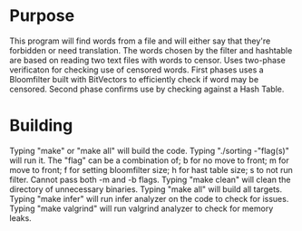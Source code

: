 # Purpose 

This program will find words from a file and will either say that they're forbidden or need translation. The words chosen by the filter and hashtable are based on reading two text files with words to censor.
Uses two-phase verificaton for checking use of censored words. First phases uses a Bloomfilter built with BitVectors to efficiently check if word may be censored. Second phase confirms use by checking against a Hash Table.

# Building

Typing "make" or "make all" will build the code.
Typing "./sorting -"flag(s)" will run it.
The "flag" can be a combination of;
b for no move to front; 
m for move to front;
f for setting bloomfilter size;
h for hast table size;
s to not run filter.
Cannot pass both -m and -b flags.
Typing "make clean" will clean the directory of unnecessary binaries.
Typing "make all" will build all targets.
Typing "make infer" will run infer analyzer on the code to check for issues.
Typing "make valgrind" will run valgrind analyzer to check for memory leaks.


